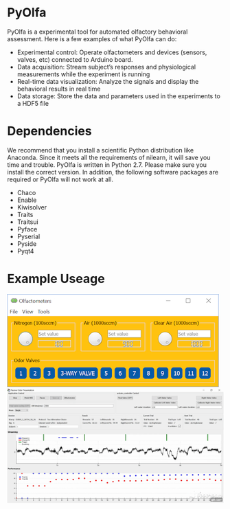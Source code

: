# PyOlfa
PyOlfa is a experimental tool for automated olfactory behavioral assessment. Here is a few examples of what PyOlfa can do:

*	Experimental control: Operate olfactometers and devices (sensors, valves, etc) connected to Arduino board.
*	Data acquisition: Stream subject’s responses and physiological measurements while the experiment is running
*	Real-time data visualization: Analyze the signals and display the behavioral results in real time 
*	Data storage: Store the data and parameters used in the experiments to a HDF5 file

# Dependencies
We recommend that you install a scientific Python distribution like Anaconda. Since it meets all the requirements of nilearn, it will save you time and trouble. PyOlfa is written in Python 2.7. Please make sure you install the correct version. In addition, the following software packages are required or PyOlfa will not work at all. 

*	Chaco
* Enable
*	Kiwisolver
*	Traits
*	Traitsui
* Pyface
*	Pyserial
*	Pyside
*	Pyqt4

# Example Useage
![Alt text](docs/Olfactometry.png)
![Output sample](docs/gif.gif)
